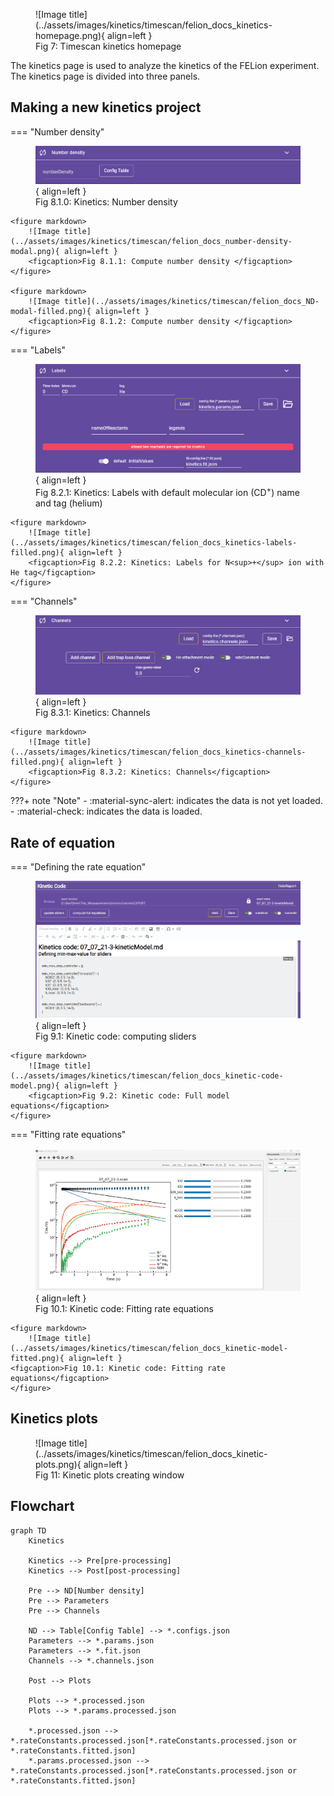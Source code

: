 <figure markdown>
  ![Image title](../assets/images/kinetics/timescan/felion_docs_kinetics-homepage.png){ align=left }
  <figcaption>Fig 7: Timescan kinetics homepage</figcaption>
</figure>

The kinetics page is used to analyze the kinetics of the FELion experiment. The kinetics page is divided into three panels.

## Making a new kinetics project

=== "Number density"
    <figure markdown>
        ![Image title](../assets/images/kinetics/timescan/felion_docs_kinetics-number-density.png){ align=left }
        <figcaption>Fig 8.1.0: Kinetics: Number density</figcaption>
    </figure>

    <figure markdown>
        ![Image title](../assets/images/kinetics/timescan/felion_docs_number-density-modal.png){ align=left }
        <figcaption>Fig 8.1.1: Compute number density </figcaption>
    </figure>

    <figure markdown>
        ![Image title](../assets/images/kinetics/timescan/felion_docs_ND-modal-filled.png){ align=left }
        <figcaption>Fig 8.1.2: Compute number density </figcaption>
    </figure>

=== "Labels"
    <figure markdown>
        ![Image title](../assets/images/kinetics/timescan/felion_docs_kinetics-labels.png){ align=left }
        <figcaption>Fig 8.2.1: Kinetics: Labels with default molecular ion (CD<sup>+</sup>) name and tag (helium)</figcaption>
    </figure>

    <figure markdown>
        ![Image title](../assets/images/kinetics/timescan/felion_docs_kinetics-labels-filled.png){ align=left }
        <figcaption>Fig 8.2.2: Kinetics: Labels for N<sup>+</sup> ion with He tag</figcaption>
    </figure>

=== "Channels"
    <figure markdown>
        ![Image title](../assets/images/kinetics/timescan/felion_docs_kinetics-channels.png){ align=left }
        <figcaption>Fig 8.3.1: Kinetics: Channels</figcaption>
    </figure>

    <figure markdown>
        ![Image title](../assets/images/kinetics/timescan/felion_docs_kinetics-channels-filled.png){ align=left }
        <figcaption>Fig 8.3.2: Kinetics: Channels</figcaption>
    </figure>

???+ note "Note"
    - :material-sync-alert: indicates the data is not yet loaded.
    - :material-check: indicates the data is loaded.

## Rate of equation

=== "Defining the rate equation"
    <figure markdown>
        ![Image title](../assets/images/kinetics/timescan/felion_docs_kinetic-code-slider.png){ align=left }
        <figcaption>Fig 9.1: Kinetic code: computing sliders</figcaption>
    </figure>

    <figure markdown>
        ![Image title](../assets/images/kinetics/timescan/felion_docs_kinetic-code-model.png){ align=left }
        <figcaption>Fig 9.2: Kinetic code: Full model equations</figcaption>
    </figure>

=== "Fitting rate equations"
    <figure markdown>
        ![Image title](../assets/images/kinetics/timescan/felion_docs_kinetic-model-before-fit.png){ align=left }
      <figcaption>Fig 10.1: Kinetic code: Fitting rate equations</figcaption>
    </figure>

    <figure markdown>
        ![Image title](../assets/images/kinetics/timescan/felion_docs_kinetic-model-fitted.png){ align=left }
    <figcaption>Fig 10.1: Kinetic code: Fitting rate equations</figcaption>
    </figure>

## Kinetics plots

<figure markdown>
  ![Image title](../assets/images/kinetics/timescan/felion_docs_kinetic-plots.png){ align=left }
  <figcaption>Fig 11: Kinetic plots creating window</figcaption>
</figure>

## Flowchart

```mermaid
graph TD
    Kinetics

    Kinetics --> Pre[pre-processing]
    Kinetics --> Post[post-processing]
    
    Pre --> ND[Number density]
    Pre --> Parameters
    Pre --> Channels

    ND --> Table[Config Table] --> *.configs.json
    Parameters --> *.params.json
    Parameters --> *.fit.json
    Channels --> *.channels.json

    Post --> Plots

    Plots --> *.processed.json
    Plots --> *.params.processed.json

    *.processed.json --> *.rateConstants.processed.json[*.rateConstants.processed.json or *.rateConstants.fitted.json]
    *.params.processed.json --> *.rateConstants.processed.json[*.rateConstants.processed.json or *.rateConstants.fitted.json]
```
